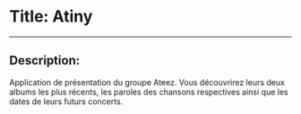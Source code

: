 # Title: Atiny
***
## Description: 
Application de présentation du groupe Ateez.
Vous découvrirez leurs deux albums les plus récents, les paroles des chansons respectives ainsi que les dates de leurs futurs concerts.
